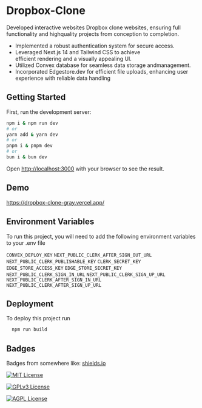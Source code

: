 
# Dropbox-Clone

Developed interactive websites
Dropbox clone websites, ensuring full functionality and highquality projects from conception to completion.

* Implemented a robust authentication system for secure
  access.
* Leveraged Next.js 14 and Tailwind CSS to achieve  
  efficient rendering and a visually appealing UI.
* Utilized Convex database for seamless data storage 
  andmanagement. 
* Incorporated Edgestore.dev for efficient file 
  uploads, enhancing user experience with reliable
  data handling

## Getting Started

First, run the development server:

```bash
npm i & npm run dev
# or
yarn add & yarn dev
# or
pnpm i & pnpm dev
# or
bun i & bun dev
``` 

Open [http://localhost:3000](http://localhost:3000) with your browser to see the result.


## Demo

https://dropbox-clone-gray.vercel.app/


## Environment Variables

To run this project, you will need to add the following environment variables to your .env file

`CONVEX_DEPLOY_KEY`
`NEXT_PUBLIC_CLERK_AFTER_SIGN_OUT_URL`
`NEXT_PUBLIC_CLERK_PUBLISHABLE_KEY`
`CLERK_SECRET_KEY`
`EDGE_STORE_ACCESS_KEY`
`EDGE_STORE_SECRET_KEY`
`NEXT_PUBLIC_CLERK_SIGN_IN_URL`
`NEXT_PUBLIC_CLERK_SIGN_UP_URL`
`NEXT_PUBLIC_CLERK_AFTER_SIGN_IN_URL`
`NEXT_PUBLIC_CLERK_AFTER_SIGN_UP_URL`
## Deployment

To deploy this project run

```bash
  npm run build
```


## Badges

Badges from somewhere like: [shields.io](https://shields.io/)

[![MIT License](https://img.shields.io/badge/License-MIT-green.svg)](https://choosealicense.com/licenses/mit/)

[![GPLv3 License](https://img.shields.io/badge/License-GPL%20v3-yellow.svg)](https://opensource.org/licenses/)

[![AGPL License](https://img.shields.io/badge/license-AGPL-blue.svg)](http://www.gnu.org/licenses/agpl-3.0)


